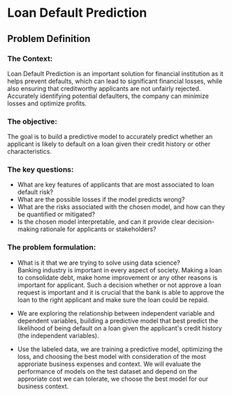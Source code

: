 # Loan Default Prediction

## **Problem Definition**

### **The Context:**
Loan Default Prediction is an important solution for financial institution as it helps prevent defaults, which can lead to significant financial losses, while also ensuring that creditworthy applicants are not unfairly rejected. Accurately identifying potential defaulters, the company can minimize losses and optimize profits.


### **The objective:**

 The goal is to build a predictive model to accurately predict whether an applicant is likely to default on a loan given their credit history or other characteristics.

### **The key questions:**

- What are key features of applicants that are most associated to loan default risk?
- What are the possible losses if the model predicts wrong?
- What are the risks associated with the chosen model, and how can they be quantified or mitigated?
- Is the chosen model interpretable, and can it provide clear decision-making rationale for applicants or stakeholders?

### **The problem formulation**:

- What is it that we are trying to solve using data science?  
Banking industry is important in every aspect of society. Making a loan to consolidate debt, make home improvement or any other reasons is important for applicant. Such a decision whether or not approve a loan request is important and it is crucial that the bank is able to approve the loan to the right applicant and make sure the loan could be repaid.

- We are exploring the relationship between independent variable and dependent variables, building  a predictive model that best predict the likelihood of being default on a loan given the applicant's credit history (the independent variables).

- Use the labeled data, we are training a predictive model, optimizing the loss, and choosing the best model with consideration of the most approriate business expenses and context. We will evaluate the performance of models on the test dataset and depend on the approriate cost we can tolerate, we choose the best model for our business context.
